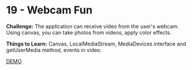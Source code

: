 # 19 - Webcam Fun

**Challenge:** The application can receive video from the user's webcam. Using canvas, you can take photos from videos, apply color effects.

**Things to Learn:** Canvas, LocalMediaStream, MediaDevices interface and getUserMedia method, events in video.

[DEMO](https://voloshin-sergei.github.io/30DaysOfJavaScript/19_day%20Webcam%20Fun/)

